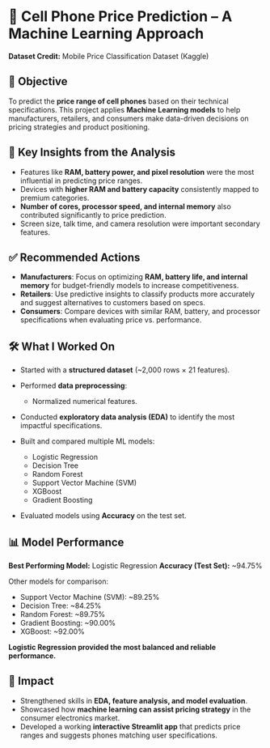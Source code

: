 # 📱 Cell Phone Price Prediction – A Machine Learning Approach

**Dataset Credit:** Mobile Price Classification Dataset (Kaggle)


## 🎯 Objective

To predict the **price range of cell phones** based on their technical specifications.
This project applies **Machine Learning models** to help manufacturers, retailers, and consumers make data-driven decisions on pricing strategies and product positioning.


## 🔑 Key Insights from the Analysis

* Features like **RAM, battery power, and pixel resolution** were the most influential in predicting price ranges.
* Devices with **higher RAM and battery capacity** consistently mapped to premium categories.
* **Number of cores, processor speed, and internal memory** also contributed significantly to price prediction.
* Screen size, talk time, and camera resolution were important secondary features.


## ✅ Recommended Actions

* **Manufacturers**: Focus on optimizing **RAM, battery life, and internal memory** for budget-friendly models to increase competitiveness.
* **Retailers**: Use predictive insights to classify products more accurately and suggest alternatives to customers based on specs.
* **Consumers**: Compare devices with similar RAM, battery, and processor specifications when evaluating price vs. performance.


## 🛠️ What I Worked On

* Started with a **structured dataset** (~2,000 rows × 21 features).
* Performed **data preprocessing**:
  * Normalized numerical features.
* Conducted **exploratory data analysis (EDA)** to identify the most impactful specifications.
* Built and compared multiple ML models:

  * Logistic Regression
  * Decision Tree
  * Random Forest
  * Support Vector Machine (SVM)
  * XGBoost
  * Gradient Boosting
* Evaluated models using **Accuracy** on the test set.


## 📊 Model Performance

**Best Performing Model:** Logistic Regression
**Accuracy (Test Set):** ~94.75%

Other models for comparison:

* Support Vector Machine (SVM): ~89.25%
* Decision Tree: ~84.25%
* Random Forest: ~89.75%
* Gradient Boosting: ~90.00%
* XGBoost: ~92.00%

**Logistic Regression provided the most balanced and reliable performance.**


## 🌟 Impact

* Strengthened skills in **EDA, feature analysis, and model evaluation**.
* Showcased how **machine learning can assist pricing strategy** in the consumer electronics market.
* Developed a working **interactive Streamlit app** that predicts price ranges and suggests phones matching user specifications.
